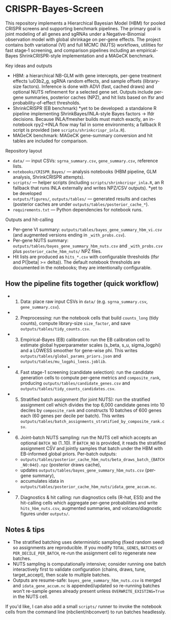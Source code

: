 # CRISPR-Bayes-Screen

This repository implements a Hierarchical Bayesian Model (HBM) for pooled CRISPR screens and supporting benchmark pipelines. The primary goal is joint modeling of all genes and sgRNAs under a Negative-Binomial observation model with global shrinkage on per-gene effects. The project contains both variational (VI) and full MCMC (NUTS) workflows, utilities for fast stage‑1 screening, and comparison pipelines including an empirical-Bayes ShrinkCRISPR-style implementation and a MAGeCK benchmark.

Key ideas and outputs
- HBM: a hierarchical NB-GLM with gene intercepts, per-gene treatment effects \u03b2_g, sgRNA random effects, and sample offsets (library-size factors). Inference is done with ADVI (fast, cached draws) and optional NUTS refinement for a selected gene set. Outputs include per-gene summaries, posterior caches (NPZ), and hit lists based on lfsr and probability-of-effect thresholds.
- ShrinkCRISPR (EB benchmark) *yet to be developed: a standalone R pipeline implementing ShrinkBayes/INLA-style Bayes factors → lfdr decisions. Because INLA/fmesher builds must match exactly, an in-notebook rpy2→INLA flow may fail in some environments; a fallback R script is provided (see `scripts/shrinkcrispr_inla.R`).
- MAGeCK benchmark: MAGeCK gene-summary conversion and hit tables are included for comparison.

Repository layout
- `data/` — input CSVs: `sgrna_summary.csv`, `gene_summary.csv`, reference lists.
- `notebooks/CRISPR_Bayes/` — analysis notebooks (HBM pipeline, GLM analysis, ShrinkCRISPR attempts).
- `scripts/` — helper scripts (including `scripts/shrinkcrispr_inla.R`, an R fallback that runs INLA externally and writes NPZ/CSV outputs). *yet to be developed
- `outputs/figures/`, `outputs/tables/` — generated results and caches (posterior caches are under `outputs/tables/posterior_cache_*`).
- `requirements.txt` — Python dependencies for notebook runs.

Outputs and hit-calling
- Per-gene VI summary: `outputs/tables/bayes_gene_summary_hbm_vi.csv` (and augmented versions ending in `_with_probs.csv`).
- Per-gene NUTS summary: `outputs/tables/bayes_gene_summary_hbm_nuts.csv` and `_with_probs.csv` plus `posterior_cache_hbm_nuts/` NPZ files.
- Hit lists are produced as `hits_*.csv` with configurable thresholds (lfsr and P(|beta| >= delta)). The default notebook thresholds are documented in the notebooks; they are intentionally configurable.

How the pipeline fits together (quick workflow)
----------------------------------------------

- 1) Data: place raw input CSVs in `data/` (e.g. `sgrna_summary.csv`, `gene_summary.csv`).
- 2) Preprocessing: run the notebook cells that build `counts_long` (tidy counts), compute library-size `size_factor`, and save `outputs/tables/tidy_counts.csv`.
- 3) Empirical-Bayes (EB) calibration: run the EB calibration cell to estimate global hyperparameter scales (s_beta, s_u, sigma_logphi) and a LOWESS smoother for gene-wise phi. This writes `outputs/tables/global_params_priors.json` and `outputs/tables/mu_logphi_loess.joblib`.
- 4) Fast stage-1 screening (candidate selection): run the candidate generation cells to compute per-gene metrics and `composite_rank`, producing `outputs/tables/candidate_genes.csv` and `outputs/tables/tidy_counts_candidates.csv`.
- 5) Stratified batch assignment (for joint NUTS): run the stratified assignment cell which divides the top 6,000 candidate genes into 10 deciles by `composite_rank` and constructs 10 batches of 600 genes each (60 genes per decile per batch). This writes `outputs/tables/batch_assignments_stratified_by_composite_rank.csv`.
- 6) Joint-batch NUTS sampling: run the NUTS cell which accepts an optional `BATCH_NO` (1..10). If `BATCH_NO` is provided, it reads the stratified assignment CSV and jointly samples that batch under the HBM with EB-informed global priors. Per-batch outputs:
	- `outputs/tables/posterior_cache_hbm_nuts/beta_draws_batch_{BATCH_NO:04d}.npz` (posterior draws cache),
	- updates `outputs/tables/bayes_gene_summary_hbm_nuts.csv` (per-gene summary),
	- accumulates idata in `outputs/tables/posterior_cache_hbm_nuts/idata_gene_accum.nc`.
- 7) Diagnostics & hit calling: run diagnostics cells (R-hat, ESS) and the hit-calling cells which aggregate per-gene probabilities and write `hits_hbm_nuts.csv`, augmented summaries, and volcano/diagnostic figures under `outputs/`.

Notes & tips
------------
- The stratified batching uses deterministic sampling (fixed random seed) so assignments are reproducible. If you modify `TOTAL_GENES`, `BATCHES` or `PER_DECILE_PER_BATCH`, re-run the assignment cell to regenerate new batches.
- NUTS sampling is computationally intensive; consider running one batch interactively first to validate configuration (chains, draws, tune, target_accept), then scale to multiple batches.
- Outputs are resume-safe: `bayes_gene_summary_hbm_nuts.csv` is merged and `idata_gene_accum.nc` is appended/updated so re-running batches won't re-sample genes already present unless `OVERWRITE_EXISTING=True` in the NUTS cell.

If you'd like, I can also add a small `scripts/` runner to invoke the notebook cells from the command line (nbclient/nbconvert) to run batches headlessly.